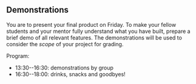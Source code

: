 ## Demonstrations

You are to present your final product on Friday. To make your fellow students
and your mentor fully understand what you have built, prepare a brief demo of all relevant features. The demonstrations will be used to consider the *scope* of your project for grading.

Program:

- 13:30--16:30: demonstrations by group
- 16:30--18:00: drinks, snacks and goodbyes!

